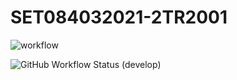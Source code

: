 # SET084032021-2TR2001

![workflow](https://github.com/gabrifili-napier/SET084032021-2TR2001/actions/workflows/main.yml/badge.svg)

![GitHub Workflow Status (develop)](https://img.shields.io/github/workflow/status/gabrifili-napier/SET084032021-2TR2001/Workflow1/development?style=flat-square)